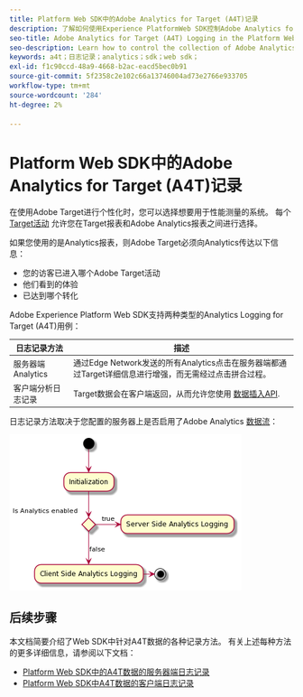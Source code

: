 ```yaml
---
title: Platform Web SDK中的Adobe Analytics for Target (A4T)记录
description: 了解如何使用Experience PlatformWeb SDK控制Adobe Analytics for Target (A4T)数据的收集。
seo-title: Adobe Analytics for Target (A4T) Logging in the Platform Web SDK
seo-description: Learn how to control the collection of Adobe Analytics for Target (A4T) data using the Experience Platform Web SDK.
keywords: a4t；日志记录；analytics；sdk；web sdk；
exl-id: f1c90ccd-48a9-4668-b2ac-eacd5bec0b91
source-git-commit: 5f2358c2e102c66a13746004ad73e2766e933705
workflow-type: tm+mt
source-wordcount: '284'
ht-degree: 2%

---
```


# Platform Web SDK中的Adobe Analytics for Target (A4T)记录

在使用Adobe Target进行个性化时，您可以选择想要用于性能测量的系统。 每个 [Target活动](https://experienceleague.adobe.com/docs/target/using/activities/target-activities-guide.html) 允许您在Target报表和Adobe Analytics报表之间进行选择。

如果您使用的是Analytics报表，则Adobe Target必须向Analytics传达以下信息：

* 您的访客已进入哪个Adobe Target活动
* 他们看到的体验
* 已达到哪个转化

Adobe Experience Platform Web SDK支持两种类型的Analytics Logging for Target (A4T)用例：

| 日志记录方法 | 描述 |
| --- | --- |
| 服务器端Analytics | 通过Edge Network发送的所有Analytics点击在服务器端都通过Target详细信息进行增强，而无需经过点击拼合过程。 |
| 客户端分析日志记录 | Target数据会在客户端返回，从而允许您使用 [数据插入API](https://experienceleague.adobe.com/docs/analytics/import/c-data-insertion-api.html). |

日志记录方法取决于您配置的服务器上是否启用了Adobe Analytics [数据流](../../../../datastreams/overview.md)：

![日志记录方法决策流程](../assets/analytics-logging.png)

## 后续步骤

本文档简要介绍了Web SDK中针对A4T数据的各种记录方法。 有关上述每种方法的更多详细信息，请参阅以下文档：

* [Platform Web SDK中的A4T数据的服务器端日志记录](./server-side.md)
* [Platform Web SDK中A4T数据的客户端日志记录](./client-side.md)
